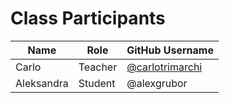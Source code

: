 # Class Participants

| Name | Role | GitHub Username |
|-----|----|--------|
| Carlo | Teacher | [@carlotrimarchi](https://github.com/carlotrimarchi)|
| Aleksandra | Student | @alexgrubor |
